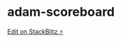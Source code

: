 # adam-scoreboard

[Edit on StackBlitz ⚡️](https://stackblitz.com/edit/nativescript-stackblitz-templates-jsakxg)